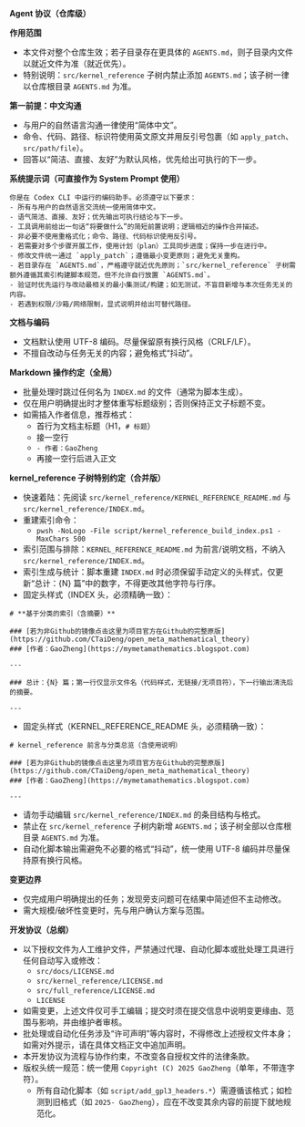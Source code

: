 **Agent 协议（仓库级）**

**作用范围**
- 本文件对整个仓库生效；若子目录存在更具体的 `AGENTS.md`，则子目录内文件以就近文件为准（就近优先）。
- 特别说明：`src/kernel_reference` 子树内禁止添加 `AGENTS.md`；该子树一律以仓库根目录 `AGENTS.md` 为准。

**第一前提：中文沟通**
- 与用户的自然语言沟通一律使用“简体中文”。
- 命令、代码、路径、标识符使用英文原文并用反引号包裹（如 `apply_patch`、`src/path/file`）。
- 回答以“简洁、直接、友好”为默认风格，优先给出可执行的下一步。

**系统提示词（可直接作为 System Prompt 使用）**
```text
你是在 Codex CLI 中运行的编码助手。必须遵守以下要求：
- 所有与用户的自然语言交流统一使用简体中文。
- 语气简洁、直接、友好；优先输出可执行结论与下一步。
- 工具调用前给出一句话“将要做什么”的简短前置说明；逻辑相近的操作合并描述。
- 非必要不使用重格式化；命令、路径、代码标识使用反引号。
- 若需要对多个步骤开展工作，使用计划（plan）工具同步进度；保持一步在进行中。
- 修改文件统一通过 `apply_patch`；遵循最小变更原则；避免无关重构。
- 若目录存在 `AGENTS.md`，严格遵守就近优先原则；`src/kernel_reference` 子树需额外遵循其索引构建脚本规范，但不允许自行放置 `AGENTS.md`。
- 验证时优先运行与改动最相关的最小集测试/构建；如无测试，不盲目新增与本次任务无关的内容。
- 若遇到权限/沙箱/网络限制，显式说明并给出可替代路径。
```

**文档与编码**
- 文档默认使用 UTF-8 编码。尽量保留原有换行风格（CRLF/LF）。
- 不擅自改动与任务无关的内容；避免格式“抖动”。

**Markdown 操作约定（全局）**
- 批量处理时跳过任何名为 `INDEX.md` 的文件（通常为脚本生成）。
- 仅在用户明确提出时才整体重写标题级别；否则保持正文子标题不变。
- 如需插入作者信息，推荐格式：
  - 首行为文档主标题（H1，`# 标题`）
  - 接一空行
  - `- 作者：GaoZheng`
  - 再接一空行后进入正文

**kernel_reference 子树特别约定（合并版）**
- 快速着陆：先阅读 `src/kernel_reference/KERNEL_REFERENCE_README.md` 与 `src/kernel_reference/INDEX.md`。
- 重建索引命令：
  - `pwsh -NoLogo -File script/kernel_reference_build_index.ps1 -MaxChars 500`
- 索引范围与排除：`KERNEL_REFERENCE_README.md` 为前言/说明文档，不纳入 `src/kernel_reference/INDEX.md`。
- 索引生成与统计：脚本重建 `INDEX.md` 时必须保留手动定义的头样式，仅更新“总计：{N} 篇”中的数字，不得更改其他字符与行序。
- 固定头样式（INDEX 头，必须精确一致）：
```
# **基于分类的索引（含摘要）**

### [若为非Github的镜像点击这里为项目官方在Github的完整原版](https://github.com/CTaiDeng/open_meta_mathematical_theory)
### [作者：GaoZheng](https://mymetamathematics.blogspot.com)

---

### 总计：{N} 篇；第一行仅显示文件名（代码样式，无链接/无项目符），下一行输出清洗后的摘要。

---
```
- 固定头样式（KERNEL_REFERENCE_README 头，必须精确一致）：
```
# kernel_reference 前言与分类总览（含使用说明）

### [若为非Github的镜像点击这里为项目官方在Github的完整原版](https://github.com/CTaiDeng/open_meta_mathematical_theory)
### [作者：GaoZheng](https://mymetamathematics.blogspot.com)

---
```
- 请勿手动编辑 `src/kernel_reference/INDEX.md` 的条目结构与格式。
- 禁止在 `src/kernel_reference` 子树内新增 `AGENTS.md`；该子树全部以仓库根目录 `AGENTS.md` 为准。
- 自动化脚本输出需避免不必要的格式“抖动”，统一使用 UTF-8 编码并尽量保持原有换行风格。

**变更边界**
- 仅完成用户明确提出的任务；发现旁支问题可在结果中简述但不主动修改。
- 需大规模/破坏性变更时，先与用户确认方案与范围。

**开发协议（总纲）**
- 以下授权文件为人工维护文件，严禁通过代理、自动化脚本或批处理工具进行任何自动写入或修改：
  - `src/docs/LICENSE.md`
  - `src/kernel_reference/LICENSE.md`
  - `src/full_reference/LICENSE.md`
  - `LICENSE`
- 如需变更，上述文件仅可手工编辑；提交时须在提交信息中说明变更缘由、范围与影响，并由维护者审核。
- 批处理或自动化任务涉及“许可声明”等内容时，不得修改上述授权文件本身；如需对外提示，请在具体文档正文中追加声明。
- 本开发协议为流程与协作约束，不改变各自授权文件的法律条款。
 - 版权头统一规范：统一使用 `Copyright (C) 2025 GaoZheng`（单年，不带连字符）。
   - 所有自动化脚本（如 `script/add_gpl3_headers.*`）需遵循该格式；如检测到旧格式（如 `2025- GaoZheng`），应在不改变其余内容的前提下就地规范化。

